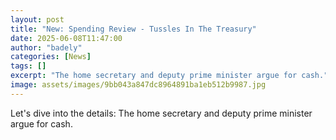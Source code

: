 ```yaml
---
layout: post
title: "New: Spending Review - Tussles In The Treasury"
date: 2025-06-08T11:47:00
author: "badely"
categories: [News]
tags: []
excerpt: "The home secretary and deputy prime minister argue for cash."
image: assets/images/9bb043a847dc8964891ba1eb512b9987.jpg
---
```


Let's dive into the details: The home secretary and deputy prime minister argue for cash.

